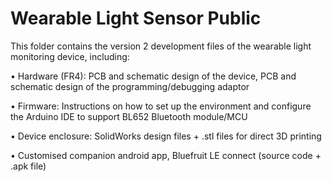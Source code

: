 # Wearable Light Sensor Public

This folder contains the version 2 development files of the wearable light monitoring device, including:

• Hardware (FR4): PCB and schematic design of the device, PCB and schematic design of the programming/debugging adaptor

• Firmware: Instructions on how to set up the environment and configure the Arduino IDE to support BL652 Bluetooth module/MCU

• Device enclosure: SolidWorks design files + .stl files for direct 3D printing

• Customised companion android app, Bluefruit LE connect (source code + .apk file)

